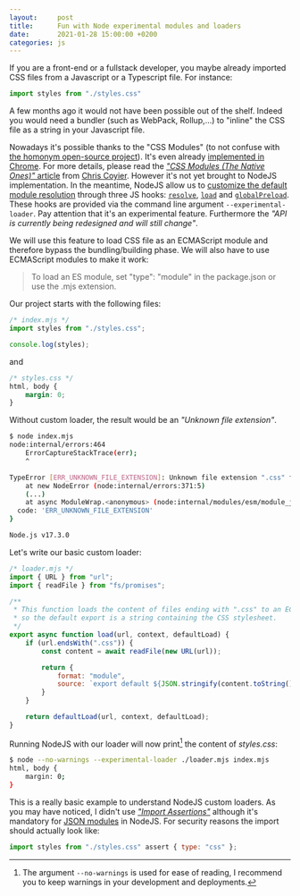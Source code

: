 ```yaml
---
layout:     post
title:      Fun with Node experimental modules and loaders
date:       2021-01-28 15:00:00 +0200
categories: js
---
```


If you are a front-end or a fullstack developer, you maybe already imported CSS files from a Javascript or a Typescript file. For instance:

```js
import styles from "./styles.css"
```

A few months ago it would not have been possible out of the shelf. Indeed you would need a bundler (such as WebPack, Rollup,...) to "inline" the CSS file as a string in your Javascript file.

Nowadays it's possible thanks to the "CSS Modules" (to not confuse with [the homonym open-source project](https://github.com/css-modules/css-modules)). It's even already [implemented in Chrome](https://chromestatus.com/feature/5948572598009856). For more details, please read the [_"CSS Modules (The Native Ones)"_ article](https://css-tricks.com/css-modules-the-native-ones/) from [Chris Coyier](https://css-tricks.com/author/chriscoyier/). However it's not yet brought to NodeJS implementation. In the meantime, NodeJS allow us to [customize the default module resolution](https://nodejs.org/api/esm.html#loaders) through three JS hooks: [`resolve`](https://nodejs.org/api/esm.html#resolvespecifier-context-defaultresolve), [`load`](https://nodejs.org/api/esm.html#loadurl-context-defaultload) and [`globalPreload`](https://nodejs.org/api/esm.html#globalpreload). These hooks are provided via the command line argument `--experimental-loader`. Pay attention that it's an experimental feature. Furthermore the _"API is currently being redesigned and will still change"_.

We will use this feature to load CSS file as an ECMAScript module and therefore bypass the bundling/building phase. We will also have to use ECMAScript modules to make it work:

> To load an ES module, set "type": "module" in the package.json or use the .mjs extension.

Our project starts with the following files:

```js
/* index.mjs */
import styles from "./styles.css";

console.log(styles);
```

and

```css
/* styles.css */
html, body {
    margin: 0;
}
```

Without custom loader, the result would be an _"Unknown file extension"_.

```bash
$ node index.mjs
node:internal/errors:464
    ErrorCaptureStackTrace(err);
    ^

TypeError [ERR_UNKNOWN_FILE_EXTENSION]: Unknown file extension ".css" for /(...)/styles.css
    at new NodeError (node:internal/errors:371:5)
    (...)
    at async ModuleWrap.<anonymous> (node:internal/modules/esm/module_job:81:21) {
  code: 'ERR_UNKNOWN_FILE_EXTENSION'
}

Node.js v17.3.0
```

Let's write our basic custom loader:

```js
/* loader.mjs */
import { URL } from "url";
import { readFile } from "fs/promises";

/**
 * This function loads the content of files ending with ".css" to an ECMAScript Module
 * so the default export is a string containing the CSS stylesheet.
 */     
export async function load(url, context, defaultLoad) {
    if (url.endsWith(".css")) {
        const content = await readFile(new URL(url));

        return {
            format: "module",
            source: `export default ${JSON.stringify(content.toString())};`,
        }
    }

    return defaultLoad(url, context, defaultLoad);
}
```

Running NodeJS with our loader will now print[^1] the content of _styles.css_:

```bash
$ node --no-warnings --experimental-loader ./loader.mjs index.mjs
html, body {
    margin: 0;
}
```

This is a really basic example to understand NodeJS custom loaders. As you may have noticed, I didn't use [_"Import Assertions"_](https://github.com/tc39/proposal-import-assertions) although it's mandatory for [JSON modules](https://nodejs.org/api/esm.html#json-modules) in NodeJS. For security reasons the import should actually look like:

```js
import styles from "./styles.css" assert { type: "css" };
```

[^1]: The argument `--no-warnings` is used for ease of reading, I recommend you to keep warnings in your development and deployments.
